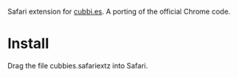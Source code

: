 Safari extension for [cubbi.es](http://cubbies.heroku.com). A porting of the official Chrome code.

Install
=======
Drag the file cubbies.safariextz into Safari.
